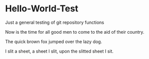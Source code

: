 # Hello-World-Test
Just a general testing of git repository functions

Now is the time for all good men to come to the aid of their country.

The quick brown fox jumped over the lazy dog.

I slit a sheet, a sheet I slit, upon the slitted sheet I sit.
